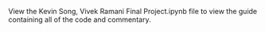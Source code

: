 View the Kevin Song, Vivek Ramani Final Project.ipynb file to view the guide containing all of the code and commentary.

